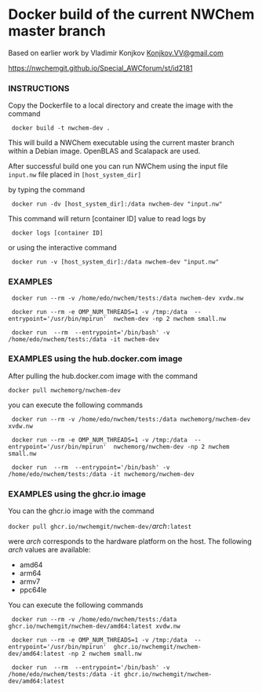 Docker build of the current NWChem master branch
========================================


Based on earlier work by Vladimir Konjkov Konjkov.VV@gmail.com

https://nwchemgit.github.io/Special_AWCforum/st/id2181

### INSTRUCTIONS

Copy the Dockerfile to a local directory and create the image with the command
```
 docker build -t nwchem-dev .
```
This will build a NWChem executable using the current master branch within a Debian image. OpenBLAS and Scalapack are used.


After successful build one you can run NWChem using the input file `input.nw` file placed in `[host_system_dir]`

by typing the command
```
 docker run -dv [host_system_dir]:/data nwchem-dev "input.nw"
```
This command will return [container ID] value to read logs by
```
 docker logs [container ID]
``` 
 or using the interactive command
``` 
 docker run -v [host_system_dir]:/data nwchem-dev "input.nw"
``` 

 
### EXAMPLES
 
```
 docker run --rm -v /home/edo/nwchem/tests:/data nwchem-dev xvdw.nw
```
 
``` 
 docker run --rm -e OMP_NUM_THREADS=1 -v /tmp:/data  --entrypoint='/usr/bin/mpirun'  nwchem-dev -np 2 nwchem small.nw
```
 
``` 
 docker run  --rm  --entrypoint='/bin/bash' -v /home/edo/nwchem/tests:/data -it nwchem-dev
```
 
### EXAMPLES using the hub.docker.com image

After pulling the hub.docker.com image with the command
```
docker pull nwchemorg/nwchem-dev
```
you can execute the following commands

```
 docker run --rm -v /home/edo/nwchem/tests:/data nwchemorg/nwchem-dev xvdw.nw
```
 
``` 
 docker run --rm -e OMP_NUM_THREADS=1 -v /tmp:/data  --entrypoint='/usr/bin/mpirun'  nwchemorg/nwchem-dev -np 2 nwchem small.nw
```
 
``` 
 docker run  --rm  --entrypoint='/bin/bash' -v /home/edo/nwchem/tests:/data -it nwchemorg/nwchem-dev
```

### EXAMPLES using the ghcr.io image

You can the ghcr.io image with the command  
  
`docker pull ghcr.io/nwchemgit/nwchem-dev/`*arch*`:latest`
  
were *arch* corresponds to the hardware platform on the host. The following *arch* values are available: 
* amd64
* arm64
* armv7
* ppc64le

You can execute the following commands

```
 docker run --rm -v /home/edo/nwchem/tests:/data ghcr.io/nwchemgit/nwchem-dev/amd64:latest xvdw.nw
```
 
``` 
 docker run --rm -e OMP_NUM_THREADS=1 -v /tmp:/data  --entrypoint='/usr/bin/mpirun'  ghcr.io/nwchemgit/nwchem-dev/amd64:latest -np 2 nwchem small.nw
```
 
``` 
 docker run  --rm  --entrypoint='/bin/bash' -v /home/edo/nwchem/tests:/data -it ghcr.io/nwchemgit/nwchem-dev/amd64:latest
```

